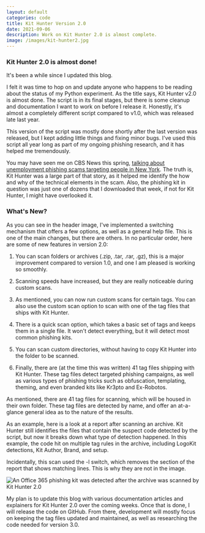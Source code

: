 ```yaml
---
layout: default
categories: code
title: Kit Hunter Version 2.0
date: 2021-09-06
description: Work on Kit Hunter 2.0 is almost complete.
image: /images/kit-hunter2.jpg
---
```

### Kit Hunter 2.0 is almost done!

It's been a while since I updated this blog.

I felt it was time to hop on and update anyone who happens to be reading about the status of my Python experiment. As the title says, Kit Hunter v2.0 is almost done. The script is in its final stages, but there is some cleanup and documentation I want to work on before I release it. Honestly, it's almost a completely different script compared to v1.0, which was released late last year.

This version of the script was mostly done shortly after the last version was released, but I kept adding little things and fixing minor bugs. I've used this script all year long as part of my ongoing phishing research, and it has helped me tremendously.

You may have seen me on CBS News this spring, [talking about unemployment phishing scams targeting people in New York](https://www.cbsnews.com/news/phishing-scam-targeted-unemployed-new-yorkers-during-pandemic/). The truth is, Kit Hunter was a large part of that story, as it helped me identify the how and why of the technical elements in the scam. Also, the phishing kit in question was just one of dozens that I downloaded that week, if not for Kit Hunter, I might have overlooked it.

### What's New?
As you can see in the header image, I've implemented a switching mechanism that offers a few options, as well as a general help file. This is one of the main changes, but there are others.
In no particular order, here are some of new features in version 2.0:

1. You can scan folders or archives (.zip, .tar, .rar, .gz), this is a major improvement compared to version 1.0, and one I am pleased is working so smoothly.

2. Scanning speeds have increased, but they are really noticeable during custom scans.

3. As mentioned, you can now run custom scans for certain tags. You can also use the custom scan option to scan with one of the tag files that ships with Kit Hunter.

4. There is a quick scan option, which takes a basic set of tags and keeps them in a single file. It won't detect everything, but it will detect most common phishing kits.

5. You can scan custom directories, without having to copy Kit Hunter into the folder to be scanned.

6. Finally, there are (at the time this was written) 41 tag files shipping with Kit Hunter. These tag files detect targeted phishing campaigns, as well as various types of phishing tricks such as obfuscation, templating, theming, and even branded kits like Kr3pto and Ex-Robotos.

As mentioned, there are 41 tag files for scanning, which will be housed in their own folder. These tag files are detected by name, and offer an at-a-glance general idea as to the nature of the results.

As an example, here is a look at a report after scanning an archive. Kit Hunter still identifies the files that contain the suspect code detected by the script, but now it breaks down what type of detection happened. In this example, the code hit on multiple tag rules in the archive, including LogoKit detections, Kit Author, Brand, and setup.

Incidentally, this scan used the -l switch, which removes the section of the report that shows matching lines. This is why they are not in the image.

![An Office 365 phishing kit was detected after the archive was scanned by Kit Hunter 2.0][img1]

My plan is to update this blog with various documentation articles and explainers for Kit Hunter 2.0 over the coming weeks. Once that is done, I will release the code on GitHub. From there, development will mostly focus on keeping the tag files updated and maintained, as well as researching the code needed for version 3.0.

[img1]:https://steved3.io/images/kit_hunter_example.jpg
